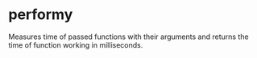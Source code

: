 # performy
Measures time of passed functions with their arguments and returns the time of function working in milliseconds.

